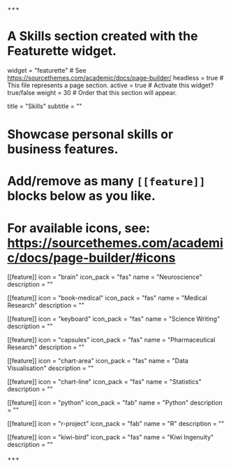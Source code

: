+++
# A Skills section created with the Featurette widget.
widget = "featurette"  # See https://sourcethemes.com/academic/docs/page-builder/
headless = true  # This file represents a page section.
active = true  # Activate this widget? true/false
weight = 30  # Order that this section will appear.

title = "Skills"
subtitle = ""

# Showcase personal skills or business features.
# 
# Add/remove as many `[[feature]]` blocks below as you like.
# 
# For available icons, see: https://sourcethemes.com/academic/docs/page-builder/#icons
  
[[feature]]
  icon = "brain"
  icon_pack = "fas"
  name = "Neuroscience"
  description = ""

[[feature]]
  icon = "book-medical"
  icon_pack = "fas"
  name = "Medical Research"
  description = ""

[[feature]]
  icon = "keyboard"
  icon_pack = "fas"
  name = "Science Writing"
  description = ""

[[feature]]
  icon = "capsules"
  icon_pack = "fas"
  name = "Pharmaceutical Research"
  description = ""
  
[[feature]]
  icon = "chart-area"
  icon_pack = "fas"
  name = "Data Visualisation"
  description = ""
    
[[feature]]
  icon = "chart-line"
  icon_pack = "fas"
  name = "Statistics"
  description = ""  
  
[[feature]]
  icon = "python"
  icon_pack = "fab"
  name = "Python"
  description = ""
  
[[feature]]
  icon = "r-project"
  icon_pack = "fab"
  name = "R"
  description = ""  

[[feature]]
  icon = "kiwi-bird"
  icon_pack = "fas"
  name = "Kiwi Ingenuity"
  description = ""
  
+++
